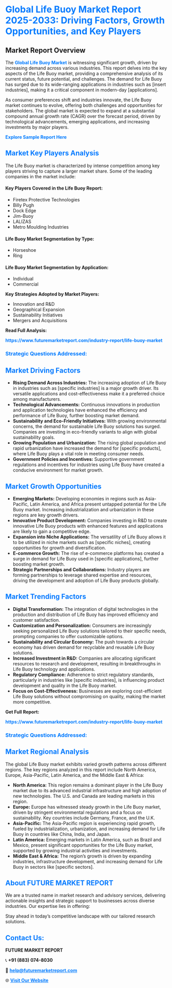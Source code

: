 <h1 style="color: #007BFF;">Global Life Buoy Market Report 2025-2033: Driving Factors, Growth Opportunities, and Key Players</h1>

<section id="overview">
<h2>Market Report Overview</h2>
<p>The <a href="https://www.futuremarketreport.com/industry-report/life-buoy-market" style="color: #007BFF; text-decoration: none;"><strong>Global Life Buoy Market</strong></a> is witnessing significant growth, driven by increasing demand across various industries. This report delves into the key aspects of the Life Buoy market, providing a comprehensive analysis of its current status, future potential, and challenges. The demand for Life Buoy has surged due to its wide-ranging applications in industries such as [insert industries], making it a critical component in modern-day [applications].</p>
<p>As consumer preferences shift and industries innovate, the Life Buoy market continues to evolve, offering both challenges and opportunities for stakeholders. The global market is expected to expand at a substantial compound annual growth rate (CAGR) over the forecast period, driven by technological advancements, emerging applications, and increasing investments by major players.</p>
</section>

<section id="overview">
<p><a href="https://www.futuremarketreport.com/request-sample/reportId=92631" style="color: #007BFF; text-decoration: none;"><strong>Explore Sample Report Here</strong></a></p>
</section>

<section id="key-players">
<h2 style="color: #007BFF;">Market Key Players Analysis</h2>
<p>The Life Buoy market is characterized by intense competition among key players striving to capture a larger market share. Some of the leading companies in the market include:</p>
<h4>Key Players Covered in the Life Buoy Report:</h4>
<ul><li>Firetex Protective Technologies</li><li>Billy Pugh</li><li>Dock Edge</li><li>Jim-Buoy</li><li>LALIZAS</li><li>Metro Moulding Industries</li></ul>
<h4>Life Buoy Market Segmentation by Type:</h4>
<ul><li>Horseshoe</li><li>Ring</li></ul>

<h4>Life Buoy Market Segmentation by Application:</h4>
<ul><li>Individual</li><li>Commercial</li></ul>
<p><strong>Key Strategies Adopted by Market Players:</strong></p>
<ul>
<li>Innovation and R&D</li>
<li>Geographical Expansion</li>
<li>Sustainability Initiatives</li>
<li>Mergers and Acquisitions</li>
</ul>
</section>

<section>
<p><strong>Read Full Analysis: </strong></p><a href="https://www.futuremarketreport.com/industry-report/life-buoy-market" style="color: #007BFF; text-decoration: none;"><strong>https://www.futuremarketreport.com/industry-report/life-buoy-market</strong></a>
<h3 style="color: #007BFF;">Strategic Questions Addressed:</h3>
</section>

<section id="driving-factors">
<h2 style="color: #007BFF;">Market Driving Factors</h2>
<ul>
<li><strong>Rising Demand Across Industries:</strong> The increasing adoption of Life Buoy in industries such as [specific industries] is a major growth driver. Its versatile applications and cost-effectiveness make it a preferred choice among manufacturers.</li>
<li><strong>Technological Advancements:</strong> Continuous innovations in production and application technologies have enhanced the efficiency and performance of Life Buoy, further boosting market demand.</li>
<li><strong>Sustainability and Eco-Friendly Initiatives:</strong> With growing environmental concerns, the demand for sustainable Life Buoy solutions has surged. Companies are investing in eco-friendly variants to align with global sustainability goals.</li>
<li><strong>Growing Population and Urbanization:</strong> The rising global population and rapid urbanization have increased the demand for [specific products], where Life Buoy plays a vital role in meeting consumer needs.</li>
<li><strong>Government Policies and Incentives:</strong> Supportive government regulations and incentives for industries using Life Buoy have created a conducive environment for market growth.</li>
</ul>
</section>

<section id="growth-opportunities">
<h2 style="color: #007BFF;">Market Growth Opportunities</h2>
<ul>
<li><strong>Emerging Markets:</strong> Developing economies in regions such as Asia-Pacific, Latin America, and Africa present untapped potential for the Life Buoy market. Increasing industrialization and urbanization in these regions are key growth drivers.</li>
<li><strong>Innovative Product Development:</strong> Companies investing in R&D to create innovative Life Buoy products with enhanced features and applications are likely to gain a competitive edge.</li>
<li><strong>Expansion into Niche Applications:</strong> The versatility of Life Buoy allows it to be utilized in niche markets such as [specific niches], creating opportunities for growth and diversification.</li>
<li><strong>E-commerce Growth:</strong> The rise of e-commerce platforms has created a surge in demand for Life Buoy used in [specific applications], further boosting market growth.</li>
<li><strong>Strategic Partnerships and Collaborations:</strong> Industry players are forming partnerships to leverage shared expertise and resources, driving the development and adoption of Life Buoy products globally.</li>
</ul>
</section>

<section id="trending-factors">
<h2 style="color: #007BFF;">Market Trending Factors</h2>
<ul>
<li><strong>Digital Transformation:</strong> The integration of digital technologies in the production and distribution of Life Buoy has improved efficiency and customer satisfaction.</li>
<li><strong>Customization and Personalization:</strong> Consumers are increasingly seeking personalized Life Buoy solutions tailored to their specific needs, prompting companies to offer customizable options.</li>
<li><strong>Sustainability and Circular Economy:</strong> The push towards a circular economy has driven demand for recyclable and reusable Life Buoy solutions.</li>
<li><strong>Increased Investment in R&D:</strong> Companies are allocating significant resources to research and development, resulting in breakthroughs in Life Buoy technology and applications.</li>
<li><strong>Regulatory Compliance:</strong> Adherence to strict regulatory standards, particularly in industries like [specific industries], is influencing product development and quality in the Life Buoy market.</li>
<li><strong>Focus on Cost-Effectiveness:</strong> Businesses are exploring cost-efficient Life Buoy solutions without compromising on quality, making the market more competitive.</li>
</ul>
</section>

<section>
<p><strong>Get Full Report: </strong></p><a href="https://www.futuremarketreport.com/industry-report/life-buoy-market" style="color: #007BFF; text-decoration: none;"><strong>https://www.futuremarketreport.com/industry-report/life-buoy-market</strong></a>
<h3 style="color: #007BFF;">Strategic Questions Addressed:</h3>
</section>


<section id="regional-analysis">
<h2 style="color: #007BFF;">Market Regional Analysis</h2>
<p>The global Life Buoy market exhibits varied growth patterns across different regions. The key regions analyzed in this report include North America, Europe, Asia-Pacific, Latin America, and the Middle East & Africa:</p>
<ul>
<li><strong>North America:</strong> This region remains a dominant player in the Life Buoy market due to its advanced industrial infrastructure and high adoption of new technologies. The U.S. and Canada are leading markets in this region.</li>
<li><strong>Europe:</strong> Europe has witnessed steady growth in the Life Buoy market, driven by stringent environmental regulations and a focus on sustainability. Key countries include Germany, France, and the U.K.</li>
<li><strong>Asia-Pacific:</strong> The Asia-Pacific region is experiencing rapid growth, fueled by industrialization, urbanization, and increasing demand for Life Buoy in countries like China, India, and Japan.</li>
<li><strong>Latin America:</strong> Emerging markets in Latin America, such as Brazil and Mexico, present significant opportunities for the Life Buoy market, supported by growing industrial activities and investments.</li>
<li><strong>Middle East & Africa:</strong> The region’s growth is driven by expanding industries, infrastructure development, and increasing demand for Life Buoy in sectors like [specific sectors].</li>
</ul>
</section>

<footer>
<h2 style="color: #007BFF;">About FUTURE MARKET REPORT</h2>
<p>We are a trusted name in market research and advisory services, delivering actionable insights and strategic support to businesses across diverse industries. Our expertise lies in offering:</p>

<p>Stay ahead in today’s competitive landscape with our tailored research solutions.</p>

<h2 style="color: #007BFF;">Contact Us:</h2>
<p><strong>FUTURE MARKET REPORT</strong></p>
<p>📞 <strong>+91 (883) 074-8030</strong></p>
<p>📧 <strong><a href="mailto:help@futuremarketreport.com" style="color: #007BFF;">help@futuremarketreport.com</a></strong></p>
<p>🌐 <strong><a href="https://www.futuremarketreport.com/" style="color: #007BFF;">Visit Our Website</a></strong></p>
</footer>